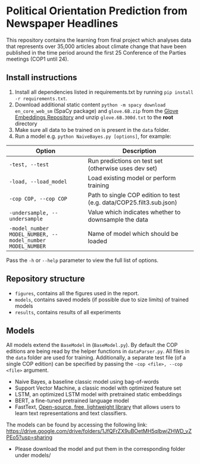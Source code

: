 # Political Orientation Prediction from Newspaper Headlines
This repository contains the learning from final project which analyses data that represents over 35,000 articles about climate change that have been published in the time period around the first 25 Conference of the Parties meetings (COP1 until 24).

## Install instructions
1. Install all dependencies listed in requirements.txt by running `pip install -r requirements.txt`.
2. Download additional static content `python -m spacy download en_core_web_sm` (SpaCy package) and `glove.6B.zip` from the [Glove Embeddings Repository](https://github.com/stanfordnlp/GloVe) and unzip `glove.6B.300d.txt` to the <b>root</b> directory
3. Make sure all data to be trained on is present in the `data` folder.
4. Run a model e.g. `python NaiveBayes.py [options]`, for example:

Option | Description
--- | ---
`-test, --test`  | Run predictions on test set (otherwise uses dev set)
`-load, --load_model` | Load existing model or perform training
`-cop COP, --cop COP` | Path to single COP edition to test (e.g. data/COP25.filt3.sub.json)
`-undersample, --undersample` | Value which indicates whether to downsample the data
`-model_number MODEL_NUMBER, --model_number MODEL_NUMBER` | Name of model which should be loaded

Pass the `-h` or `--help` parameter to view the full list of options.

## Repository structure
- `figures`, contains all the figures used in the report.
- `models`, contains saved models (if possible due to size limits) of trained models
- `results`, contains results of all experiments

## Models
All models extend the `BaseModel` in (`BaseModel.py`). By default the COP editions are being read by the helper functions in `dataParser.py`. All files in the `data` folder are used for training. Additionally, a separate test file (of a single COP edition) can be specified by passing the `-cop <file>, --cop <file>` argument.

- Naive Bayes, a baseline classic model using bag-of-words
- Support Vector Machine, a classic model with optimized feature set
- LSTM, an optimized LSTM model with pretrained static embeddings 
- BERT, a fine-tuned pretrained language model 
- FastText, [Open-source, free, lightweight library](https://fasttext.cc/) that allows users to learn text representations and text classifiers.

The models can be found by accessing the following link: https://drive.google.com/drive/folders/1JfQFrZX9uBOetMH5qlbwjZHWD_vZPEo5?usp=sharing
- Please download the model and put them in the corresponding folder under models/
